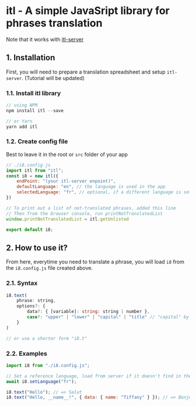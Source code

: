 # itl - A simple JavaSript library for phrases translation

Note that it works with [itl-server](https://github.com/hieunc229/itl-server)

## 1. Installation

First, you will need to prepare a translation spreadsheet and setup `itl-server`. (Tutorial will be updated)

### 1.1. Install itl library

```js
// using NPM
npm install itl --save

// or Yarn
yarn add itl
```

### 1.2. Create config file

Best to leave it in the root or `src` folder of your app

```js
// ./i8.config.js
import itl from "itl";
const i8 = new itl({
    endPoint: "(your itl-server enpoint)",
    defaultLanguage: "en", // the language is used in the app
    selectedLanguage: "fr", // optional, if a different language is set while using the app, it will ignore this option
})

// To print out a list of not-translated phrases, added this line
// Then from the browser console, run printNotTranslatedList
window.printNotTranslatedList = itl.getUnlisted

export default i8;
```

## 2. How to use it?

From here, everytime you need to translate a phrase, you will load `i8` from the `i8.config.js` file created above.

### 2.1. Syntax
```js
i8.text(
    phrase: string, 
    options?: { 
        data?: { [variable]: string: string | number }, 
        case?: "upper" | "lower" | "capital" | "title" // "capital" by default
    }
)

// or use a shorter form "i8.t"
```


### 2.2. Examples

```js
import i8 from "./i8.config.js";

// Set a reference language, load from server if it doesn't find in the cache storage
await i8.setLanguage("fr");

i8.text("Hello"); // => Salut
i8.text("Hello, __name__!", { data: { name: "Tiffany" } }); // => Bonjour, Tiffany!
```
